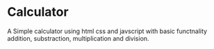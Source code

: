 # Calculator
A Simple calculator using html css and javscript with basic functnality addition, substraction, multiplication and division.
